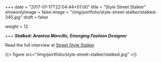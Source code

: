 +++
date = "2017-01-17T22:04:44+01:00"
title = "Style Street Stalker"
showonlyimage = false
image = "/img/portfolio/style-street-stalker/stalked-345.jpg"
draft = false

weight = 12



+++
***Stalked: Arantxa Morcillo, Emerging Fashion Designer***
<!--more-->

Read the full interview at  <a href="http://www.stylestreetstalker.com/2015/02/stalked-arantxa-morcillo-emerging.html"> Street Style Stalker <a/>

{{< figure src="/img/portfolio/style-street-stalker/stalked.jpg"  >}}
